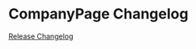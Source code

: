 # CompanyPage Changelog

[Release Changelog](https://github.com/spryker-shop/company-page/releases)
